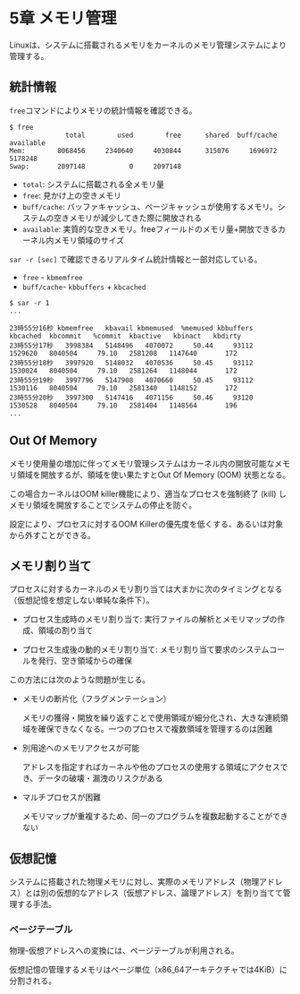 # 5章 メモリ管理

Linuxは、システムに搭載されるメモリをカーネルのメモリ管理システムにより管理する。

## 統計情報

`free`コマンドによりメモリの統計情報を確認できる。

```
$ free
              total        used        free      shared  buff/cache   available
Mem:        8068456     2340640     4030844      315076     1696972     5178248
Swap:       2097148           0     2097148
```

- `total`: システムに搭載される全メモリ量
- `free`: 見かけ上の空きメモリ
- `buff/cache`: バッファキャッシュ、ページキャッシュが使用するメモリ。システムの空きメモリが減少してきた際に開放される
- `available`: 実質的な空きメモリ。freeフィールドのメモリ量+開放できるカーネル内メモリ領域のサイズ

`sar -r [sec]` で確認できるリアルタイム統計情報と一部対応している。

- `free` - `kbmemfree`
- `buff/cache`- `kbbuffers` + `kbcached`

```
$ sar -r 1
...

23時55分16秒 kbmemfree   kbavail kbmemused  %memused kbbuffers  kbcached  kbcommit   %commit  kbactive   kbinact   kbdirty
23時55分17秒   3998384   5148496   4070072     50.44     93112   1529620   8040504     79.10   2581208   1147640       172
23時55分18秒   3997920   5148032   4070536     50.45     93112   1530024   8040504     79.10   2581264   1148044       172
23時55分19秒   3997796   5147908   4070660     50.45     93112   1530116   8040504     79.10   2581340   1148152       172
23時55分20秒   3997300   5147416   4071156     50.46     93120   1530528   8040504     79.10   2581404   1148564       196
...
```

## Out Of Memory

メモリ使用量の増加に伴ってメモリ管理システムはカーネル内の開放可能なメモリ領域を開放するが、領域を使い果たすとOut Of Memory (OOM) 状態となる。

この場合カーネルはOOM killer機能により、適当なプロセスを強制終了 (kill) しメモリ領域を開放することでシステムの停止を防ぐ。

設定により、プロセスに対するOOM Killerの優先度を低くする、あるいは対象から外すことができる。

## メモリ割り当て

プロセスに対するカーネルのメモリ割り当ては大まかに次のタイミングとなる（仮想記憶を想定しない単純な条件下）。

- プロセス生成時のメモリ割り当て: 実行ファイルの解析とメモリマップの作成、領域の割り当て

- プロセス生成後の動的メモリ割り当て: メモリ割り当て要求のシステムコールを発行、空き領域からの確保

この方法には次のような問題が生じる。

- メモリの断片化（フラグメンテーション）

    メモリの獲得・開放を繰り返すことで使用領域が細分化され、大きな連続領域を確保できなくなる。一つのプロセスで複数領域を管理するのは困難

- 別用途へのメモリアクセスが可能

    アドレスを指定すればカーネルや他のプロセスの使用する領域にアクセスでき、データの破壊・漏洩のリスクがある

- マルチプロセスが困難

    メモリマップが重複するため、同一のプログラムを複数起動することができない

## 仮想記憶

システムに搭載された物理メモリに対し、実際のメモリアドレス（物理アドレス）とは別の仮想的なアドレス（仮想アドレス、論理アドレス）を割り当てて管理する手法。

### ページテーブル

物理-仮想アドレスへの変換には、ページテーブルが利用される。

仮想記憶の管理するメモリはページ単位（x86_64アーキテクチャでは4KiB）に分割される。

